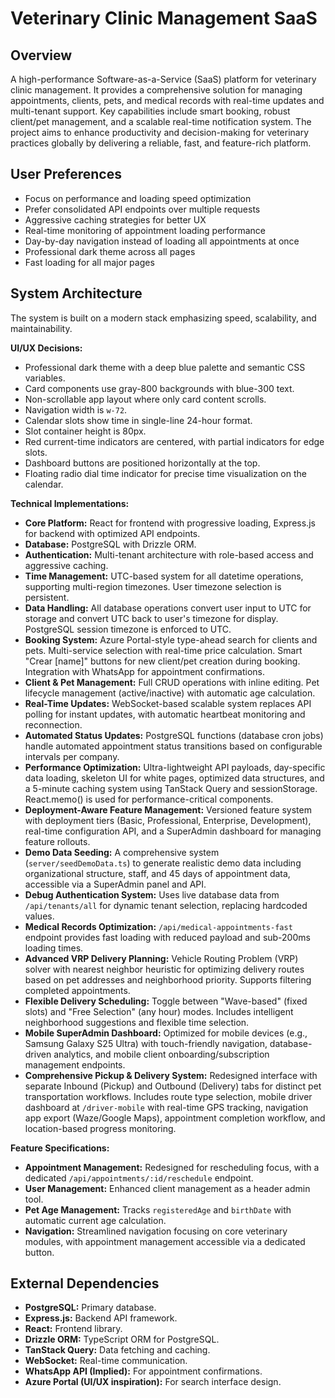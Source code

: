# Veterinary Clinic Management SaaS

## Overview
A high-performance Software-as-a-Service (SaaS) platform for veterinary clinic management. It provides a comprehensive solution for managing appointments, clients, pets, and medical records with real-time updates and multi-tenant support. Key capabilities include smart booking, robust client/pet management, and a scalable real-time notification system. The project aims to enhance productivity and decision-making for veterinary practices globally by delivering a reliable, fast, and feature-rich platform.

## User Preferences
- Focus on performance and loading speed optimization
- Prefer consolidated API endpoints over multiple requests
- Aggressive caching strategies for better UX
- Real-time monitoring of appointment loading performance
- Day-by-day navigation instead of loading all appointments at once
- Professional dark theme across all pages
- Fast loading for all major pages

## System Architecture
The system is built on a modern stack emphasizing speed, scalability, and maintainability.

**UI/UX Decisions:**
- Professional dark theme with a deep blue palette and semantic CSS variables.
- Card components use gray-800 backgrounds with blue-300 text.
- Non-scrollable app layout where only card content scrolls.
- Navigation width is `w-72`.
- Calendar slots show time in single-line 24-hour format.
- Slot container height is 80px.
- Red current-time indicators are centered, with partial indicators for edge slots.
- Dashboard buttons are positioned horizontally at the top.
- Floating radio dial time indicator for precise time visualization on the calendar.

**Technical Implementations:**
- **Core Platform:** React for frontend with progressive loading, Express.js for backend with optimized API endpoints.
- **Database:** PostgreSQL with Drizzle ORM.
- **Authentication:** Multi-tenant architecture with role-based access and aggressive caching.
- **Time Management:** UTC-based system for all datetime operations, supporting multi-region timezones. User timezone selection is persistent.
- **Data Handling:** All database operations convert user input to UTC for storage and convert UTC back to user's timezone for display. PostgreSQL session timezone is enforced to UTC.
- **Booking System:** Azure Portal-style type-ahead search for clients and pets. Multi-service selection with real-time price calculation. Smart "Crear [name]" buttons for new client/pet creation during booking. Integration with WhatsApp for appointment confirmations.
- **Client & Pet Management:** Full CRUD operations with inline editing. Pet lifecycle management (active/inactive) with automatic age calculation.
- **Real-Time Updates:** WebSocket-based scalable system replaces API polling for instant updates, with automatic heartbeat monitoring and reconnection.
- **Automated Status Updates:** PostgreSQL functions (database cron jobs) handle automated appointment status transitions based on configurable intervals per company.
- **Performance Optimization:** Ultra-lightweight API payloads, day-specific data loading, skeleton UI for white pages, optimized data structures, and a 5-minute caching system using TanStack Query and sessionStorage. React.memo() is used for performance-critical components.
- **Deployment-Aware Feature Management:** Versioned feature system with deployment tiers (Basic, Professional, Enterprise, Development), real-time configuration API, and a SuperAdmin dashboard for managing feature rollouts.
- **Demo Data Seeding:** A comprehensive system (`server/seedDemoData.ts`) to generate realistic demo data including organizational structure, staff, and 45 days of appointment data, accessible via a SuperAdmin panel and API.
- **Debug Authentication System:** Uses live database data from `/api/tenants/all` for dynamic tenant selection, replacing hardcoded values.
- **Medical Records Optimization:** `/api/medical-appointments-fast` endpoint provides fast loading with reduced payload and sub-200ms loading times.
- **Advanced VRP Delivery Planning:** Vehicle Routing Problem (VRP) solver with nearest neighbor heuristic for optimizing delivery routes based on pet addresses and neighborhood priority. Supports filtering completed appointments.
- **Flexible Delivery Scheduling:** Toggle between "Wave-based" (fixed slots) and "Free Selection" (any hour) modes. Includes intelligent neighborhood suggestions and flexible time selection.
- **Mobile SuperAdmin Dashboard:** Optimized for mobile devices (e.g., Samsung Galaxy S25 Ultra) with touch-friendly navigation, database-driven analytics, and mobile client onboarding/subscription management endpoints.
- **Comprehensive Pickup & Delivery System:** Redesigned interface with separate Inbound (Pickup) and Outbound (Delivery) tabs for distinct pet transportation workflows. Includes route type selection, mobile driver dashboard at `/driver-mobile` with real-time GPS tracking, navigation app export (Waze/Google Maps), appointment completion workflow, and location-based progress monitoring.

**Feature Specifications:**
- **Appointment Management:** Redesigned for rescheduling focus, with a dedicated `/api/appointments/:id/reschedule` endpoint.
- **User Management:** Enhanced client management as a header admin tool.
- **Pet Age Management:** Tracks `registeredAge` and `birthDate` with automatic current age calculation.
- **Navigation:** Streamlined navigation focusing on core veterinary modules, with appointment management accessible via a dedicated button.

## External Dependencies
- **PostgreSQL:** Primary database.
- **Express.js:** Backend API framework.
- **React:** Frontend library.
- **Drizzle ORM:** TypeScript ORM for PostgreSQL.
- **TanStack Query:** Data fetching and caching.
- **WebSocket:** Real-time communication.
- **WhatsApp API (Implied):** For appointment confirmations.
- **Azure Portal (UI/UX inspiration):** For search interface design.